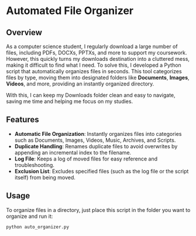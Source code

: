 # Automated File Organizer

## Overview

As a computer science student, I regularly download a large number of files, including PDFs, DOCXs, PPTXs, and more to support my coursework. However, this quickly turns my downloads destination into a cluttered mess, making it difficult to find what I need. To solve this, I developed a Python script that automatically organizes files in seconds. This tool categorizes files by type, moving them into designated folders like **Documents**, **Images**, **Videos**, and more, providing an instantly organized directory.

With this, I can keep my Downloads folder clean and easy to navigate, saving me time and helping me focus on my studies.

## Features

- **Automatic File Organization**: Instantly organizes files into categories such as Documents, Images, Videos, Music, Archives, and Scripts.
- **Duplicate Handling**: Renames duplicate files to avoid overwrites by appending an incremental index to the filename.
- **Log File**: Keeps a log of moved files for easy reference and troubleshooting.
- **Exclusion List**: Excludes specified files (such as the log file or the script itself) from being moved.

## Usage

To organize files in a directory, just place this script in the folder you want to organize and run it:

```bash
python auto_organizer.py

